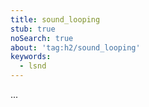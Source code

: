 ```yaml
---
title: sound_looping
stub: true
noSearch: true
about: 'tag:h2/sound_looping'
keywords:
  - lsnd
---
```

...
